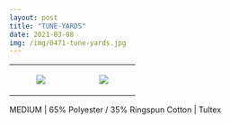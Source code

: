 ```yaml
---
layout: post
title: "TUNE-YARDS"
date: 2021-03-08
img: /img/0471-tune-yards.jpg
---
```




<table style="width:100%;"><tr><td style="vertical-align:top;">
      <figure class="tmblr-full" data-orig-height="2048" data-orig-width="1365" data-orig-src="https://concertshirts.netlify.app/shirts/0471/0471-01.jpg"><img src="https://64.media.tumblr.com/ea671f37489af8053da14535f596a505/b2c511764bdbf0cb-56/s540x810/d5fa0bcf4b1d6e48fb4312fe75c8d5ac64e20c14.jpg" data-orig-height="2048" data-orig-width="1365" data-orig-src="https://concertshirts.netlify.app/shirts/0471/0471-01.jpg"/></figure></td>
    <td style="vertical-align:top;">
      <figure class="tmblr-full" data-orig-height="2048" data-orig-width="1365" data-orig-src="https://concertshirts.netlify.app/shirts/0471/0471-02.jpg"><img src="https://64.media.tumblr.com/4a74c6c8a4c93f6abf95276c6ebc2c45/b2c511764bdbf0cb-f9/s540x810/72d064431fcfab71f484abc45ece61b1c0d0ad9d.jpg" data-orig-height="2048" data-orig-width="1365" data-orig-src="https://concertshirts.netlify.app/shirts/0471/0471-02.jpg"/></figure></td>
  </tr></table><p>
  MEDIUM | 65% Polyester / 35% Ringspun Cotton | Tultex
</p>
